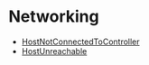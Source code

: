 # Networking

* [HostNotConnectedToController](./HostNotConnectedToController.md)
* [HostUnreachable](./HostUnreachable.md)
